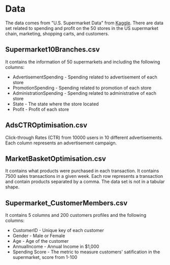 # Data
The data comes from "U.S. Supermarket Data" from <a href="https://www.kaggle.com/sindraanthony9985/marketing-data-for-a-supermarket-in-united-states#Supermarket_CustomerMembers.csv">Kaggle</a>. There are data set related to spending and profit on the 50 stores in the US supermarket chain, marketing, shopping carts, and customers. 

## Supermarket10Branches.csv
It contains the information of 50 supermarkets and including the following columns:
* AdvertisementSpending - Spending related to advertisement of each store
* PromotionSpending - Spending related to promotion of each store
* AdministrationSpending - Spending related to administrative of each store
* State - The state where the store located
* Profit - Profit of each store

## AdsCTROptimisation.csv
Click-through Rates (CTR) from 10000 users in 10 different advertisements. Each column represents an advertisement campaign.

## MarketBasketOptimisation.csv
It contains what products were purchased in each transaction. It contains 7500 sales transactions in a given week. Each row represents a transaction and contain products separated by a comma. The data set is not in a tabular shape.

## Supermarket_CustomerMembers.csv
It contains 5 columns and 200 customers profiles and the following columns:
* CustomerID - Unique key of each customer
* Gender - Male or Female
* Age - Age of the customer
* AnnualIncome - Annual Income in $1,000
* Spending Score - The metric to measure customers' satification in the supermarket, score from 1-100
